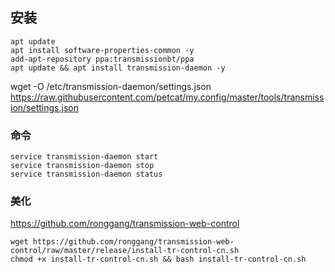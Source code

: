 ## 安装
```
apt update 
apt install software-properties-common -y
add-apt-repository ppa:transmissionbt/ppa 
apt update && apt install transmission-daemon -y  
```

wget -O /etc/transmission-daemon/settings.json https://raw.githubusercontent.com/petcat/my.config/master/tools/transmission/settings.json


### 命令
```
service transmission-daemon start  
service transmission-daemon stop 
service transmission-daemon status
```

### 美化  
https://github.com/ronggang/transmission-web-control  

```
wget https://github.com/ronggang/transmission-web-control/raw/master/release/install-tr-control-cn.sh
chmod +x install-tr-control-cn.sh && bash install-tr-control-cn.sh
```
